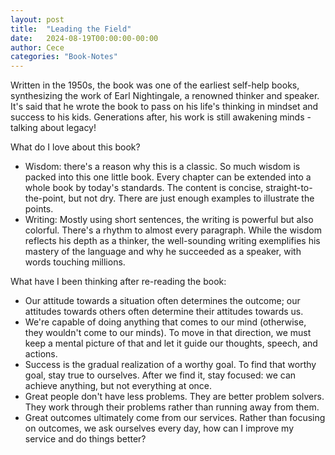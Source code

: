 ```yaml
---
layout: post
title:  "Leading the Field"
date:   2024-08-19T00:00:00-00:00
author: Cece
categories: "Book-Notes"
---
```

Written in the 1950s, the book was one of the earliest self-help books, synthesizing the work of Earl Nightingale, a renowned thinker and speaker. It's said that he wrote the book to pass on his life's thinking in mindset and success to his kids. Generations after, his work is still awakening minds - talking about legacy!

What do I love about this book?

- Wisdom: there's a reason why this is a classic. So much wisdom is packed into this one little book. Every chapter can be extended into a whole book by today's standards. The content is concise, straight-to-the-point, but not dry. There are just enough examples to illustrate the points.
- Writing: Mostly using short sentences, the writing is powerful but also colorful. There's a rhythm to almost every paragraph. While the wisdom reflects his depth as a thinker, the well-sounding writing exemplifies his mastery of the language and why he succeeded as a speaker, with words touching millions.

What have I been thinking after re-reading the book:

- Our attitude towards a situation often determines the outcome; our attitudes towards others often determine their attitudes towards us.
- We're capable of doing anything that comes to our mind (otherwise, they wouldn't come to our minds). To move in that direction, we must keep a mental picture of that and let it guide our thoughts, speech, and actions.
- Success is the gradual realization of a worthy goal. To find that worthy goal, stay true to ourselves. After we find it, stay focused: we can achieve anything, but not everything at once.
- Great people don't have less problems. They are better problem solvers. They work through their problems rather than running away from them.
- Great outcomes ultimately come from our services. Rather than focusing on outcomes, we ask ourselves every day, how can I improve my service and do things better?
